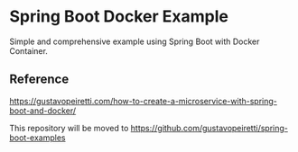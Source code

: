 # Spring Boot Docker Example

Simple and comprehensive example using Spring Boot with Docker Container.
 
## Reference 
https://gustavopeiretti.com/how-to-create-a-microservice-with-spring-boot-and-docker/

This repository will be moved to https://github.com/gustavopeiretti/spring-boot-examples
